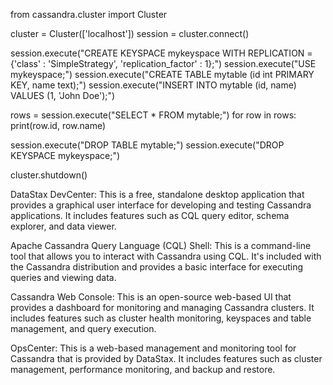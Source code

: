 from cassandra.cluster import Cluster

cluster = Cluster(['localhost'])
session = cluster.connect()

session.execute("CREATE KEYSPACE mykeyspace WITH REPLICATION = {'class' : 'SimpleStrategy', 'replication_factor' : 1};")
session.execute("USE mykeyspace;")
session.execute("CREATE TABLE mytable (id int PRIMARY KEY, name text);")
session.execute("INSERT INTO mytable (id, name) VALUES (1, 'John Doe');")

rows = session.execute("SELECT * FROM mytable;")
for row in rows:
    print(row.id, row.name)

session.execute("DROP TABLE mytable;")
session.execute("DROP KEYSPACE mykeyspace;")

cluster.shutdown()



DataStax DevCenter: This is a free, standalone desktop application that provides a graphical user interface for developing and testing Cassandra applications. It includes features such as CQL query editor, schema explorer, and data viewer.

Apache Cassandra Query Language (CQL) Shell: This is a command-line tool that allows you to interact with Cassandra using CQL. It's included with the Cassandra distribution and provides a basic interface for executing queries and viewing data.

Cassandra Web Console: This is an open-source web-based UI that provides a dashboard for monitoring and managing Cassandra clusters. It includes features such as cluster health monitoring, keyspaces and table management, and query execution.

OpsCenter: This is a web-based management and monitoring tool for Cassandra that is provided by DataStax. It includes features such as cluster management, performance monitoring, and backup and restore.
